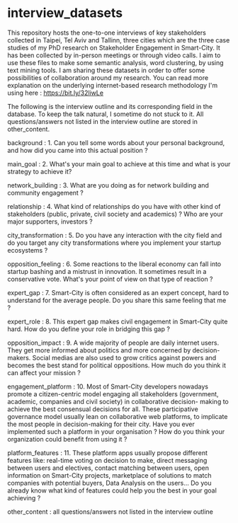 # interview_datasets
This repository hosts the one-to-one interviews of key stakeholders collected in Taipei, 
Tel Aviv and Tallinn, three cities which are the three case studies of my PhD research on 
Stakeholder Engagement in Smart-City. It has been collected by in-person meetings or through video calls.
I aim to use these files to make some semantic analysis, word clustering, by using text mining tools. 
I am sharing these datasets in order to offer some possibilities of collaboration around my research. 
You can read more explanation on the underlying internet-based research methodology I'm using here : 
https://bit.ly/32liwLe

The following is the interview outline and its corresponding field in the database.
To keep the talk natural, I sometime do not stuck to it. All questions/answers not listed in the interview outline are stored in other_content. 

background : 1. Can you tell some words about your personal background, and how did you came into this actual position ?

main_goal : 2. What's your main goal to achieve at this time and what is your strategy to achieve it?

network_building : 3. What are you doing as for network building and community engagement ?

relationship : 4. What kind of relationships do you have with other kind of stakeholders (public, private, civil society and academics) ? Who are your major supporters, investors ?

city_transformation : 5. Do you have any interaction with the city field and do you target any city transformations where you implement your startup ecosystems ?

opposition_feeling : 6. Some reactions to the liberal economy can fall into startup bashing and a mistrust in innovation. It sometimes result in a conservative vote. What's your point of view on that type of reaction ?

expert_gap : 7. Smart-City is often considered as an expert concept, hard to understand for the average people. Do you share this same feeling that me ?

expert_role : 8. This expert gap makes civil engagement in Smart-City quite hard. How do you define your role in bridging this gap ?

opposition_impact : 9. A wide majority of people are daily internet users. They get more informed about politics and more concerned by decision-makers. Social medias are also used to grow critics against powers and becomes the best stand for political oppositions. How much do you think it can affect your mission ?

engagement_platform : 10. Most of Smart-City developers nowadays promote a citizen-centric model engaging all stakeholders (government, academic, companies and civil society) in collaborative decision- making to achieve the best consensual decisions for all. These participative governance model usually lean on collaborative web platforms, to implicate the most people in decision-making for their city. Have you ever implemented such a platform in your organisation ? How do you think your organization could benefit from using it ?

platform_features : 11. These platform apps usually propose different features like: real-time voting on decision to make, direct messaging between users and electives, contact matching between users, open information on Smart-City projects, marketplace of solutions to match companies with potential buyers, Data Analysis on the users... Do you already know what kind of features could help you the best in your goal achieving ?

other_content : all questions/answers not listed in the interview outline

